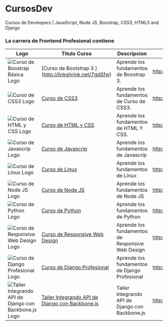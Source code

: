 # CursosDev
Cursos de Developers | JavaScript, Node JS, Boostrap, CSS3, HTML5 and Django

### La carrera de Frontend Profesional contiene

Logo | Titulo Curso | Descripcion | Link | Respaldo
------------ | ------------- | ----------- | ---------- | -----------
![Curso de Boostrap Básica Logo](http://www.w3schools.com/bootstrap/bs.png) | [Curso de Bootstrap 3 ] (http://linkshrink.net/7gdSfw) | Aprende los fundamentos de Boostrap 3. | http://linkshrink.net/7gdSfw | https://goo.gl/3T0Pdc
![Curso de CSS3 Logo](https://html5hive.org/wp-content/uploads/2014/03/css-beginners-tutorial.jpg?143952) | [Curso de CSS3 ](http://linkshrink.net/7gdSfw) | Aprende los fundamentos de Curso de CSS3. | http://linkshrink.net/7LIDyM | https://goo.gl/3T0Pdc
![Curso de HTML y CSS Logo](http://www.tedoc.com.au/wp-content/uploads/2012/03/html5css3.png) | [Curso de HTML y CSS ](http://linkshrink.net/7UZUbn) | Aprende los fundamentos de HTML Y CSS. | http://linkshrink.net/7UZUbn | https://goo.gl/3T0Pdc
![Curso de Javascrip Logo](http://www.javatpoint.com/images/javascript/javascript_logo.png) | [Curso de Javascrip ](http://linkshrink.net/7ibfzN) | Aprende los fundamentos de Javascrip | http://linkshrink.net/7ibfzN | https://goo.gl/3T0Pdc
![Curso de Linux Logo](https://www.embeddedarm.com/images/img_software.gif) | [Curso de Linux ](http://linkshrink.net/7ybtq6) | Aprende los fundamentos de Linux | http://linkshrink.net/7ybtq6 | https://goo.gl/3T0Pdc
![Curso de Node JS Logo](https://www.airpair.com/img/software/node.js.png) | [Curso de Node JS ](http://linkshrink.net/7wyZFI) | Aprende los fundamentos de Node JS | http://linkshrink.net/7wyZFI | https://goo.gl/3T0Pdc
![Curso de Python Logo](https://www.python.org/static/opengraph-icon-200x200.png) | [Curso de Python ](http://linkshrink.net/78rUKG) | Aprende los fundamentos de Python | http://linkshrink.net/78rUKG | https://goo.gl/3T0Pdc
![Curso de Responsive Web Design Logo](https://upload.wikimedia.org/wikipedia/commons/thumb/e/e7/Diseno-web-responsive-design.jpg/250px-Diseno-web-responsive-design.jpg) | [Curso de Responsive Web Design ](http://linkshrink.net/7xjS34) | Aprende los fundamentos de Responsive Web Design | http://linkshrink.net/7xjS34 | https://goo.gl/3T0Pdc
![Curso de Django Profesional Logo](https://s3-us-west-2.amazonaws.com/devcode/media/blog/djangopony.png) | [Curso de Django Profesional ](http://linkshrink.net/7V0nTk) | Aprende los fundamentos de Django Profesional | http://linkshrink.net/7V0nTk | https://goo.gl/3T0Pdc
![Taller Integrando API de Django con Backbone.js Logo](https://i.ytimg.com/vi/UTt_4Succbk/maxresdefault.jpg) | [Taller Integrando API de Django con Backbone.js ](http://linkshrink.net/7eUbZj) | Taller Integrando API de Django con Backbone.js | http://linkshrink.net/7eUbZj | https://goo.gl/3T0Pdc




